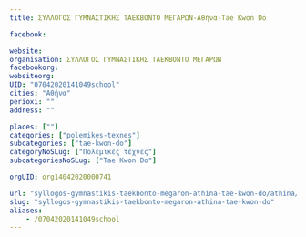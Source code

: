 ```yaml
---
title: ΣΥΛΛΟΓΟΣ ΓΥΜΝΑΣΤΙΚΗΣ ΤΑΕΚΒΟΝΤΟ ΜΕΓΑΡΩΝ-Αθήνα-Tae Kwon Do

facebook:

website:
organisation: ΣΥΛΛΟΓΟΣ ΓΥΜΝΑΣΤΙΚΗΣ ΤΑΕΚΒΟΝΤΟ ΜΕΓΑΡΩΝ
facebookorg:
websiteorg:
UID: "07042020141049school"
cities: "Αθήνα"
perioxi: ""
address: ""

places: [""]
categories: ["polemikes-texnes"]
subcategories: ["tae-kwon-do"]
categoryNoSLug: ["Πολεμικές τέχνες"]
subcategoriesNoSLug: ["Tae Kwon Do"]

orgUID: org14042020000741

url: "syllogos-gymnastikis-taekbonto-megaron-athina-tae-kwon-do/athina//"
slug: "syllogos-gymnastikis-taekbonto-megaron-athina-tae-kwon-do"
aliases:
    - /07042020141049school
---
```





